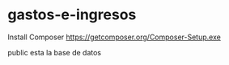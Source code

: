 # gastos-e-ingresos


Install Composer
https://getcomposer.org/Composer-Setup.exe

public esta la base de datos
